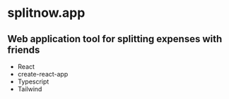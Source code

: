 # splitnow.app

## Web application tool for splitting expenses with friends

- React
- create-react-app
- Typescript
- Tailwind
